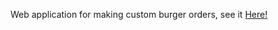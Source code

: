 Web application for making custom burger orders, see it <a href="https://mystifying-jones-37a77a.netlify.app/">Here!</a>
